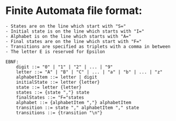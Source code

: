# Finite Automata file format:
    - States are on the line which start with "S="
    - Initial state is on the line which starts with "I="
    - Alphabet is on the line which starts with "A="
    - Final states are on the line which start with "F="
    - Transitions are specified as triplets with a comma in between
    - The letter E is reserved for Epsilon

    EBNF:
        digit ::= "0" | "1" | "2" | ... | "9"
        letter ::= "A" | "B" | "C" | ... | "a" | "b" | ... | "z" 
        alphabetItem ::= letter | digit
        initialState ::= letter {letter}
        state ::= letter {letter}
        states ::= {state ","} state
        finalStates ::= "F="states
        alphabet ::= {alphabetItem ","} alphabetItem
        transition ::= state "," alphabetItem "," state
        transitions ::= {transition "\n"}
        
        
    
    